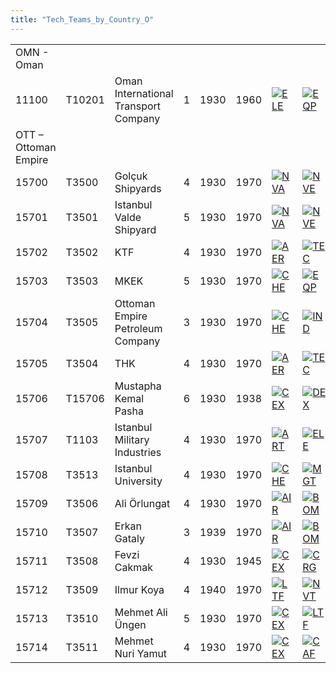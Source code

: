 ```yaml
---
title: "Tech_Teams_by_Country_O"
---
```


|                      |        |                                      |     |      |      |                                                                                             |                                                                                             |                                                                                           |                                                                                   |                                                                                   |
|----------------------|--------|--------------------------------------|-----|------|------|---------------------------------------------------------------------------------------------|---------------------------------------------------------------------------------------------|-------------------------------------------------------------------------------------------|-----------------------------------------------------------------------------------|-----------------------------------------------------------------------------------|
| OMN - Oman           |        |                                      |     |      |      |                                                                                             |                                                                                             |                                                                                           |                                                                                   |                                                                                   |
| 11100                | T10201 | Oman International Transport Company | 1   | 1930 | 1960 | [![ELE](/images/d/dd/Electronics.png)](/File:Electronics.png "ELE")                         | [![EQP](/images/2/20/General_equipment.png)](/File:General_equipment.png "EQP")             | [![IND](/images/7/79/Industrial_engineering.png)](/File:Industrial_engineering.png "IND") | [![MGT](/images/c/c7/Management.png)](/File:Management.png "MGT")                 | [![MCH](/images/a/a1/Mechanics.png)](/File:Mechanics.png "MCH")                   |
| OTT – Ottoman Empire |        |                                      |     |      |      |                                                                                             |                                                                                             |                                                                                           |                                                                                   |                                                                                   |
| 15700                | T3500  | Golçuk Shipyards                     | 4   | 1930 | 1970 | [![NVA](/images/e/ea/Naval_artillery.png)](/File:Naval_artillery.png "NVA")                 | [![NVE](/images/0/09/Naval_engineering.png)](/File:Naval_engineering.png "NVE")             | [![TEC](/images/9/9d/Technical_efficiency.png)](/File:Technical_efficiency.png "TEC")     |                                                                                   |                                                                                   |
| 15701                | T3501  | Istanbul Valde Shipyard              | 5   | 1930 | 1970 | [![NVA](/images/e/ea/Naval_artillery.png)](/File:Naval_artillery.png "NVA")                 | [![NVE](/images/0/09/Naval_engineering.png)](/File:Naval_engineering.png "NVE")             | [![TEC](/images/9/9d/Technical_efficiency.png)](/File:Technical_efficiency.png "TEC")     |                                                                                   |                                                                                   |
| 15702                | T3502  | KTF                                  | 4   | 1930 | 1970 | [![AER](/images/a/a1/Aeronautics.png)](/File:Aeronautics.png "AER")                         | [![TEC](/images/9/9d/Technical_efficiency.png)](/File:Technical_efficiency.png "TEC")       |                                                                                           |                                                                                   |                                                                                   |
| 15703                | T3503  | MKEK                                 | 5   | 1930 | 1970 | [![CHE](/images/1/19/Chemistry.png)](/File:Chemistry.png "CHE")                             | [![EQP](/images/2/20/General_equipment.png)](/File:General_equipment.png "EQP")             | [![MTH](/images/7/79/Mathematics.png)](/File:Mathematics.png "MTH")                       |                                                                                   |                                                                                   |
| 15704                | T3505  | Ottoman Empire Petroleum Company     | 3   | 1930 | 1970 | [![CHE](/images/1/19/Chemistry.png)](/File:Chemistry.png "CHE")                             | [![IND](/images/7/79/Industrial_engineering.png)](/File:Industrial_engineering.png "IND")   | [![MGT](/images/c/c7/Management.png)](/File:Management.png "MGT")                         |                                                                                   |                                                                                   |
| 15705                | T3504  | THK                                  | 4   | 1930 | 1970 | [![AER](/images/a/a1/Aeronautics.png)](/File:Aeronautics.png "AER")                         | [![TEC](/images/9/9d/Technical_efficiency.png)](/File:Technical_efficiency.png "TEC")       |                                                                                           |                                                                                   |                                                                                   |
| 15706                | T15706 | Mustapha Kemal Pasha                 | 6   | 1930 | 1938 | [![CEX](/images/b/bc/Centralized_execution.png)](/File:Centralized_execution.png "CEX")     | [![DEX](/images/0/0d/Decentralized_execution.png)](/File:Decentralized_execution.png "DEX") | [![CRG](/images/3/38/Individual_courage.png)](/File:Individual_courage.png "CRG")         | [![LGT](/images/1/1d/Large_unit_tactics.png)](/File:Large_unit_tactics.png "LGT") | [![SMT](/images/2/2f/Small_unit_tactics.png)](/File:Small_unit_tactics.png "SMT") |
| 15707                | T1103  | Istanbul Military Industries         | 4   | 1930 | 1970 | [![ART](/images/d/d8/Artillery.png)](/File:Artillery.png "ART")                             | [![ELE](/images/d/dd/Electronics.png)](/File:Electronics.png "ELE")                         | [![EQP](/images/2/20/General_equipment.png)](/File:General_equipment.png "EQP")           | [![MCH](/images/a/a1/Mechanics.png)](/File:Mechanics.png "MCH")                   |                                                                                   |
| 15708                | T3513  | Istanbul University                  | 4   | 1930 | 1970 | [![CHE](/images/1/19/Chemistry.png)](/File:Chemistry.png "CHE")                             | [![MGT](/images/c/c7/Management.png)](/File:Management.png "MGT")                           | [![MCH](/images/a/a1/Mechanics.png)](/File:Mechanics.png "MCH")                           |                                                                                   |                                                                                   |
| 15709                | T3506  | Ali Örlungat                         | 4   | 1930 | 1970 | [![AIR](/images/8/87/Aircraft_testing.png)](/File:Aircraft_testing.png "AIR")               | [![BOM](/images/2/26/Bomber_tactics.png)](/File:Bomber_tactics.png "BOM")                   | [![FTR](/images/8/8a/Fighter_tactics.png)](/File:Fighter_tactics.png "FTR")               |                                                                                   |                                                                                   |
| 15710                | T3507  | Erkan Gataly                         | 3   | 1939 | 1970 | [![AIR](/images/8/87/Aircraft_testing.png)](/File:Aircraft_testing.png "AIR")               | [![BOM](/images/2/26/Bomber_tactics.png)](/File:Bomber_tactics.png "BOM")                   | [![PIL](/images/6/6b/Piloting.png)](/File:Piloting.png "PIL")                             |                                                                                   |                                                                                   |
| 15711                | T3508  | Fevzi Cakmak                         | 4   | 1930 | 1945 | [![CEX](/images/b/bc/Centralized_execution.png)](/File:Centralized_execution.png "CEX")     | [![CRG](/images/3/38/Individual_courage.png)](/File:Individual_courage.png "CRG")           | [![INF](/images/b/be/Infantry_focus.png)](/File:Infantry_focus.png "INF")                 | [![LGT](/images/1/1d/Large_unit_tactics.png)](/File:Large_unit_tactics.png "LGT") |                                                                                   |
| 15712                | T3509  | Ilmur Koya                           | 4   | 1940 | 1970 | [![LTF](/images/e/e7/Large_taskforce_tactics.png)](/File:Large_taskforce_tactics.png "LTF") | [![NVT](/images/1/10/Naval_training.png)](/File:Naval_training.png "NVT")                   | [![SEA](/images/2/22/Seamanship.png)](/File:Seamanship.png "SEA")                         |                                                                                   |                                                                                   |
| 15713                | T3510  | Mehmet Ali Üngen                     | 5   | 1930 | 1970 | [![CEX](/images/b/bc/Centralized_execution.png)](/File:Centralized_execution.png "CEX")     | [![LTF](/images/e/e7/Large_taskforce_tactics.png)](/File:Large_taskforce_tactics.png "LTF") | [![NVT](/images/1/10/Naval_training.png)](/File:Naval_training.png "NVT")                 |                                                                                   |                                                                                   |
| 15714                | T3511  | Mehmet Nuri Yamut                    | 4   | 1930 | 1970 | [![CEX](/images/b/bc/Centralized_execution.png)](/File:Centralized_execution.png "CEX")     | [![CAF](/images/f/f8/Combined_arms_focus.png)](/File:Combined_arms_focus.png "CAF")         | [![SMT](/images/2/2f/Small_unit_tactics.png)](/File:Small_unit_tactics.png "SMT")         |                                                                                   |                                                                                   |
